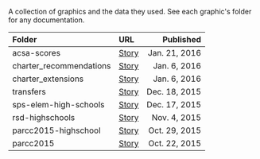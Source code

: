 A collection of graphics and the data they used. See each graphic's folder for any documentation.

|Folder                 |URL                            |Published    |
|:----------------------|:------------------------------|------------:|
|acsa-scores            |[Story][acsa-scores]           |Jan. 21, 2016|
|charter_recommendations|[Story][charter_recommendation]|Jan. 6, 2016 |
|charter_extensions     |[Story][charter_recommendation]|Jan. 6, 2016 |
|transfers              |[Story][transfers]             |Dec. 18, 2015|
|sps-elem-high-schools  |[Story][sps-elem-high-schools] |Dec. 17, 2015|
|rsd-highschools        |[Story][rsd-highschools]       |Nov. 4, 2015 |
|parcc2015-highschool   |[Story][parcc2015-highschool]  |Oct. 29, 2015|
|parcc2015              |[Story][parcc2015]             |Oct. 22, 2015|

[acsa-scores]: http://thelensnola.org/2016/01/21/a-week-after-announcing-interim-ceo-algiers-charter-board-to-take-vote/
[charter_recommendation]: http://thelensnola.org/2016/01/06/11-charters-under-standard-review-win-favor-of-state-department-of-education/
[transfers]: http://thelensnola.org/2015/12/18/33-out-of-51-rsd-charters-are-eligible-to-return-to-school-board-oversight/
[sps-elem-high-schools]: http://thelensnola.org/2015/12/17/see-a-full-list-of-new-orleans-parish-public-school-grades-in-one-place/
[rsd-highschools]: http://thelensnola.org/2015/11/04/four-charter-high-schools-now-eligible-to-return-to-orleans-parish-school-board/
[parcc2015-highschool]: http://thelensnola.org/2015/10/29/state-releases-2015-report-cards-and-school-scores-for-most-high-schools/
[parcc2015]: http://thelensnola.org/2015/10/22/state-releases-school-level-information-on-student-performance-on-parcc-tests/

